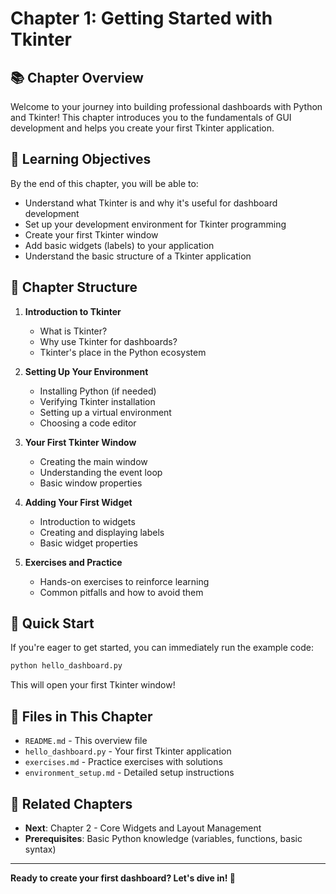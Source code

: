 # Chapter 1: Getting Started with Tkinter

## 📚 Chapter Overview

Welcome to your journey into building professional dashboards with Python and Tkinter! This chapter introduces you to the fundamentals of GUI development and helps you create your first Tkinter application.

## 🎯 Learning Objectives

By the end of this chapter, you will be able to:

- Understand what Tkinter is and why it's useful for dashboard development
- Set up your development environment for Tkinter programming
- Create your first Tkinter window
- Add basic widgets (labels) to your application
- Understand the basic structure of a Tkinter application

## 📖 Chapter Structure

1. **Introduction to Tkinter**
   - What is Tkinter?
   - Why use Tkinter for dashboards?
   - Tkinter's place in the Python ecosystem

2. **Setting Up Your Environment**
   - Installing Python (if needed)
   - Verifying Tkinter installation
   - Setting up a virtual environment
   - Choosing a code editor

3. **Your First Tkinter Window**
   - Creating the main window
   - Understanding the event loop
   - Basic window properties

4. **Adding Your First Widget**
   - Introduction to widgets
   - Creating and displaying labels
   - Basic widget properties

5. **Exercises and Practice**
   - Hands-on exercises to reinforce learning
   - Common pitfalls and how to avoid them

## 🚀 Quick Start

If you're eager to get started, you can immediately run the example code:

```bash
python hello_dashboard.py
```

This will open your first Tkinter window!

## 📁 Files in This Chapter

- `README.md` - This overview file
- `hello_dashboard.py` - Your first Tkinter application
- `exercises.md` - Practice exercises with solutions
- `environment_setup.md` - Detailed setup instructions

## 🔗 Related Chapters

- **Next**: Chapter 2 - Core Widgets and Layout Management
- **Prerequisites**: Basic Python knowledge (variables, functions, basic syntax)

---

**Ready to create your first dashboard? Let's dive in! 🎉**
